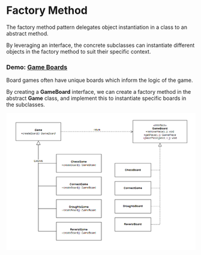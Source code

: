 
# Factory Method

The factory method pattern delegates object instantiation in a class to an abstract method.

By leveraging an interface, the concrete subclasses can instantiate different objects in the factory method to suit their specific context.


### Demo: [Game Boards](https://eeoooue.github.io/patterns/factory-method/)

Board games often have unique boards which inform the logic of the game.

By creating a **GameBoard** interface, we can create a factory method in the abstract **Game** class, and implement this to instantiate specific boards in the subclasses.

![Image](/notes/factory-method/factory-method-uml.png)
